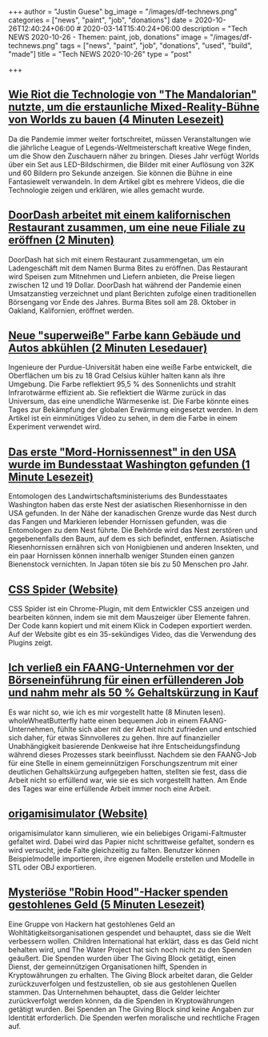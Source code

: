 +++
author = "Justin Guese"
bg_image = "/images/df-technews.png"
categories = ["news", "paint", "job", "donations"]
date = 2020-10-26T12:40:24+06:00 # 2020-03-14T15:40:24+06:00
description = "Tech NEWS 2020-10-26 - Themen: paint, job, donations"
image = "/images/df-technews.png"
tags = ["news", "paint", "job", "donations", "used", "build", "made"]
title = "Tech NEWS 2020-10-26"
type = "post"

+++

## [Wie Riot die Technologie von "The Mandalorian" nutzte, um die erstaunliche Mixed-Reality-Bühne von Worlds zu bauen (4 Minuten Lesezeit)](https://www.theverge.com/2020/10/24/21529317/league-of-legends-world-championship-high-tech-stage-riot-mandalorian/1/010001756463618b-a9917b13-830d-46df-a7e9-5135e4303f20-000000/OZeZo8EBI0Tb8lwUVeIVG1E0yrsARR4uMmyT5w1mryk=164)

 Da die Pandemie immer weiter fortschreitet, müssen Veranstaltungen wie die jährliche League of Legends-Weltmeisterschaft kreative Wege finden, um die Show den Zuschauern näher zu bringen. Dieses Jahr verfügt Worlds über ein Set aus LED-Bildschirmen, die Bilder mit einer Auflösung von 32K und 60 Bildern pro Sekunde anzeigen. Sie können die Bühne in eine Fantasiewelt verwandeln. In dem Artikel gibt es mehrere Videos, die die Technologie zeigen und erklären, wie alles gemacht wurde.

## [DoorDash arbeitet mit einem kalifornischen Restaurant zusammen, um eine neue Filiale zu eröffnen (2 Minuten)](https://www.theverge.com/2020/10/24/21531685/doordash-partners-california-restaurant-burma-location/1/010001756463618b-a9917b13-830d-46df-a7e9-5135e4303f20-000000/6bPStkLEC7H2KubJplytxVr_rOnjK4LiLZY2VvNgVog=164)

 DoorDash hat sich mit einem Restaurant zusammengetan, um ein Ladengeschäft mit dem Namen Burma Bites zu eröffnen. Das Restaurant wird Speisen zum Mitnehmen und Liefern anbieten, die Preise liegen zwischen 12 und 19 Dollar. DoorDash hat während der Pandemie einen Umsatzanstieg verzeichnet und plant Berichten zufolge einen traditionellen Börsengang vor Ende des Jahres. Burma Bites soll am 28. Oktober in Oakland, Kalifornien, eröffnet werden.

## [Neue "superweiße" Farbe kann Gebäude und Autos abkühlen (2 Minuten Lesedauer)](https://interestingengineering.com/new-super-white-paint-can-cool-down-buildings-and-cars/1/010001756463618b-a9917b13-830d-46df-a7e9-5135e4303f20-000000/WVU5ejZP2W_wx5L_m38ZoyH6YFaUsd6ZT96PXsdk-Io=164)

 Ingenieure der Purdue-Universität haben eine weiße Farbe entwickelt, die Oberflächen um bis zu 18 Grad Celsius kühler halten kann als ihre Umgebung. Die Farbe reflektiert 95,5 % des Sonnenlichts und strahlt Infrarotwärme effizient ab. Sie reflektiert die Wärme zurück in das Universum, das eine unendliche Wärmesenke ist. Die Farbe könnte eines Tages zur Bekämpfung der globalen Erwärmung eingesetzt werden. In dem Artikel ist ein einminütiges Video zu sehen, in dem die Farbe in einem Experiment verwendet wird.

## [Das erste "Mord-Hornissennest" in den USA wurde im Bundesstaat Washington gefunden (1 Minute Lesezeit)](https://www.npr.org/2020/10/23/927235267/first-murder-hornet-nest-in-u-s-is-found-in-washington-state/1/010001756463618b-a9917b13-830d-46df-a7e9-5135e4303f20-000000/AtnKdjwF2UejqZaHwLjQIXy6nlD3MerFmlDNy2iSDJI=164)

 Entomologen des Landwirtschaftsministeriums des Bundesstaates Washington haben das erste Nest der asiatischen Riesenhornisse in den USA gefunden. In der Nähe der kanadischen Grenze wurde das Nest durch das Fangen und Markieren lebender Hornissen gefunden, was die Entomologen zu dem Nest führte. Die Behörde wird das Nest zerstören und gegebenenfalls den Baum, auf dem es sich befindet, entfernen. Asiatische Riesenhornissen ernähren sich von Honigbienen und anderen Insekten, und ein paar Hornissen können innerhalb weniger Stunden einen ganzen Bienenstock vernichten. In Japan töten sie bis zu 50 Menschen pro Jahr.

## [CSS Spider (Website)](https://cssspider.fresalabs.com/home/1/010001756463618b-a9917b13-830d-46df-a7e9-5135e4303f20-000000/evAKotmAd5vLdqLl-GY_vCacHa2R9Iemzn1bqQwRYzA=164)

 CSS Spider ist ein Chrome-Plugin, mit dem Entwickler CSS anzeigen und bearbeiten können, indem sie mit dem Mauszeiger über Elemente fahren. Der Code kann kopiert und mit einem Klick in Codepen exportiert werden. Auf der Website gibt es ein 35-sekündiges Video, das die Verwendung des Plugins zeigt.

## [Ich verließ ein FAANG-Unternehmen vor der Börseneinführung für einen erfüllenderen Job und nahm mehr als 50 % Gehaltskürzung in Kauf](https://www.reddit.com/r/financialindependence/comments/jhe6va/i_left_a_faang_prefi_for_a_more_fulfilling_job//1/010001756463618b-a9917b13-830d-46df-a7e9-5135e4303f20-000000/t3IuIlwy2iPxZetf9S-SflyoEdzdo54o9VBEzOtGaGE=164)

 Es war nicht so, wie ich es mir vorgestellt hatte (8 Minuten lesen). wholeWheatButterfly hatte einen bequemen Job in einem FAANG-Unternehmen, fühlte sich aber mit der Arbeit nicht zufrieden und entschied sich daher, für etwas Sinnvolleres zu gehen. Ihre auf finanzieller Unabhängigkeit basierende Denkweise hat ihre Entscheidungsfindung während dieses Prozesses stark beeinflusst. Nachdem sie den FAANG-Job für eine Stelle in einem gemeinnützigen Forschungszentrum mit einer deutlichen Gehaltskürzung aufgegeben hatten, stellten sie fest, dass die Arbeit nicht so erfüllend war, wie sie es sich vorgestellt hatten. Am Ende des Tages war eine erfüllende Arbeit immer noch eine Arbeit.

## [origamisimulator (Website)](https://origamisimulator.org//1/010001756463618b-a9917b13-830d-46df-a7e9-5135e4303f20-000000/IVwGQXKOHoZHRbkrR6FM9Akb2EMs3Sbnzuo_C6-ojeI=164)

 origamisimulator kann simulieren, wie ein beliebiges Origami-Faltmuster gefaltet wird. Dabei wird das Papier nicht schrittweise gefaltet, sondern es wird versucht, jede Falte gleichzeitig zu falten. Benutzer können Beispielmodelle importieren, ihre eigenen Modelle erstellen und Modelle in STL oder OBJ exportieren.

## [Mysteriöse "Robin Hood"-Hacker spenden gestohlenes Geld (5 Minuten Lesezeit)](https://www.bbc.com/news/technology-54591761/1/010001756463618b-a9917b13-830d-46df-a7e9-5135e4303f20-000000/58ZW4F8DVEtjEUFUfh8L2HUTAtTxF2BdCY2QOPYJQUo=164)

 Eine Gruppe von Hackern hat gestohlenes Geld an Wohltätigkeitsorganisationen gespendet und behauptet, dass sie die Welt verbessern wollen. Children International hat erklärt, dass es das Geld nicht behalten wird, und The Water Project hat sich noch nicht zu den Spenden geäußert. Die Spenden wurden über The Giving Block getätigt, einen Dienst, der gemeinnützigen Organisationen hilft, Spenden in Kryptowährungen zu erhalten. The Giving Block arbeitet daran, die Gelder zurückzuverfolgen und festzustellen, ob sie aus gestohlenen Quellen stammen. Das Unternehmen behauptet, dass die Gelder leichter zurückverfolgt werden können, da die Spenden in Kryptowährungen getätigt wurden. Bei Spenden an The Giving Block sind keine Angaben zur Identität erforderlich. Die Spenden werfen moralische und rechtliche Fragen auf.

